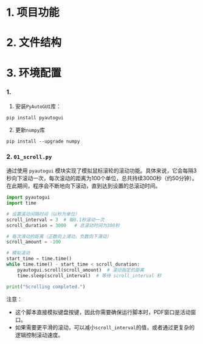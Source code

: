 # 1. 项目功能


# 2. 文件结构



# 3. 环境配置

### 1. 

1. 安装`PyAutoGUI`库：

```
pip install pyautogui
```

2. 更新`numpy`库

```
pip install --upgrade numpy
```


### 2. `01_scroll.py`

通过使用 `pyautogui` 模块实现了模拟鼠标滚轮的滚动功能。具体来说，它会每隔3秒向下滚动一次，每次滚动的距离为100个单位，总共持续3000秒（约50分钟）。在此期间，程序会不断地向下滚动，直到达到设置的总滚动时间。

```py
import pyautogui
import time

# 设置滚动间隔时间（以秒为单位）
scroll_interval = 3  # 每0.1秒滚动一次
scroll_duration = 3000   # 总滚动时间为300秒

# 每次滑动的距离（正数向上滑动，负数向下滑动）
scroll_amount = -100

# 模拟滚动
start_time = time.time()
while time.time() - start_time < scroll_duration:
    pyautogui.scroll(scroll_amount)  # 滚动指定的距离
    time.sleep(scroll_interval)  # 等待 scroll_interval 秒

print("Scrolling completed.")
```

注意：
- 这个脚本直接模拟键盘按键，因此你需要确保运行脚本时，PDF窗口是活动窗口。
- 如果需要更平滑的滚动，可以减小`scroll_interval`的值，或者通过更复杂的逻辑控制滚动速度。
